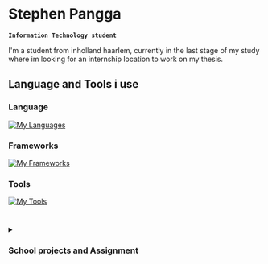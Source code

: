 # Stephen Pangga

**`Information Technology student`**

I'm a student from inholland haarlem, currently in the last stage of my study where im looking for an internship location to work on my thesis.

## Language and Tools i use ##

### Language
[![My Languages](https://skillicons.dev/icons?i=html,css,cs,php,java,py )](https://skillicons.dev)


### Frameworks
[![My Frameworks](https://skillicons.dev/icons?i=spring,laravel,dotnet )](https://skillicons.dev)

### Tools
[![My Tools](https://skillicons.dev/icons?i=vscode,visualstudio,github,idea,jenkins,azure)](https://skillicons.dev)


<!-- some of the logo
<img align="left" alt="Java" width="30px" style="padding-right:10px;" src="https://cdn.jsdelivr.net/gh/devicons/devicon/icons/java/java-original.svg"/>
<img align="left" alt="Spring" width="30px" style="padding-right:10px;" src="https://cdn.jsdelivr.net/gh/devicons/devicon/icons/spring/spring-original.svg" />
<img align="left" alt="Git" width="30px" style="padding-right:10px;" src="https://cdn.jsdelivr.net/gh/devicons/devicon/icons/git/git-original.svg" />
<img align="left" alt="Linux" width="30px" style="padding-right:10px;" src="https://cdn.jsdelivr.net/gh/devicons/devicon/icons/linux/linux-original.svg" />
<img align="left" alt="HTML" width="30px" style="padding-right:10px;" src="https://cdn.jsdelivr.net/gh/devicons/devicon/icons/html5/html5-plain.svg" />
<img align="left" alt="CSS" width="30px" style="padding-right:10px;" src="https://cdn.jsdelivr.net/gh/devicons/devicon/icons/css3/css3-plain.svg" />
<img align="left" alt="JavaScript" width="30px" style="padding-right:10px;" src="https://cdn.jsdelivr.net/gh/devicons/devicon/icons/javascript/javascript-plain.svg" />
<img align="left" alt="Python" width="30px" style="padding-right:10px;" src="https://cdn.jsdelivr.net/gh/devicons/devicon/icons/python/python-plain.svg" />
<img align="left" alt="GitHub" width="30px" style="padding-right:10px;" src="https://cdn.jsdelivr.net/gh/devicons/devicon/icons/github/github-original.svg" />
-->

#
<details>
<summary> <h3> School projects and Assignment </h3></summary>

#
#### Year 1
Project Someren <br/>
Project where we implement a database scheme with an application for the school event for someren.
Programming language and tool used: C#, MySQL, ERD
Repository: 

Project Chapeau <br/>
Designing and creating an windows application.
Programming language and tool: C#, windows from, MySQL database
Repository:
#
#### Year 2
PHP assigment <br/>
Repository:
Haarlem Festival <br/>
Repository:
NoSQL project
Repository:
Code Generation <br/>
Repository:

#
#### Year 3
API Class Assignment <br/>
Repository:
Grading system <br/>
Repository:

#
#### Year 4
Cloud database design <br/>
Repository:
Stichting Ikwambe <br/>
Repository:
Sickle cell detection <br/>
Repository:

